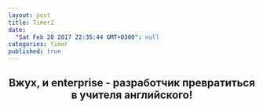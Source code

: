 ```yaml
---
layout: post
title: Timer2
date: 
  "Sat Feb 28 2017 22:35:44 GMT+0300": null
categories: timer
published: true
---
```


<h2 align="center"> Вжух, и enterprise - разработчик  превратиться в учителя английского! </h2>
<br>
<script src="http://megatimer.ru/s/c19966285eddf42b0db683e6fd3cd663.js"></script>

<br>
<br>
<br>
